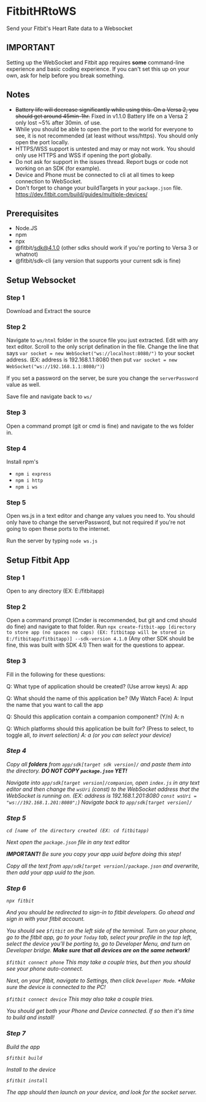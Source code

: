 # FitbitHRtoWS
Send your Fitbit's Heart Rate data to a Websocket

## IMPORTANT
Setting up the WebSocket and Fitbit app requires **some** command-line experience and basic coding experience. If you can't set this up on your own, ask for help before you break something.

## Notes

+ ~~Battery life will decrease significantly while using this. On a Versa 2, you should get around 45min-1hr.~~ Fixed in v1.1.0 Battery life on a Versa 2 only lost ~5% after 30min. of use.
+ While you should be able to open the port to the world for everyone to see, it is not recommended (at least without wss/https). You should only open the port locally.
+ HTTPS/WSS support is untested and may or may not work. You should only use HTTPS and WSS if opening the port globally.
+ Do not ask for support in the issues thread. Report bugs or code not working on an SDK (for example).
+ Device and Phone must be connected to cli at all times to keep connection to WebSocket.
+ Don't forget to change your buildTargets in your `package.json` file. https://dev.fitbit.com/build/guides/multiple-devices/

## Prerequisites

+ Node.JS
+ npm
+ npx
+ @fitbit/sdk@4.1.0 (other sdks should work if you're porting to Versa 3 or whatnot)
+ @fitbit/sdk-cli (any version that supports your current sdk is fine)

## Setup Websocket

### Step 1

Download and Extract the source

### Step 2

Navigate to `ws/html` folder in the source file you just extracted. Edit with any text editor. Scroll to the only script defination in the file. Change the line that says `var socket = new WebSocket("ws://localhost:8080/")` to your socket address. (EX: address is 192.168.1.1:8080 then put `var socket = new WebSocket("ws://192.168.1.1:8080/")`) 

If you set a password on the server, be sure you change the `serverPassword` value as well.

Save file and navigate back to `ws/`

### Step 3

Open a command prompt (git or cmd is fine) and navigate to the ws folder in.

### Step 4

Install npm's

+ `npm i express`
+ `npm i http`
+ `npm i ws`

### Step 5

Open ws.js in a text editor and change any values you need to. You should only have to change the serverPassword, but not required if you're not going to open these ports to the internet.

Run the server by typing `node ws.js`

## Setup Fitbit App

### Step 1

Open to any directory (EX: E:/fitbitapp)

### Step 2

Open a command prompt (Cmder is recommended, but git and cmd should do fine) and navigate to that folder.
Run `npx create-fitbit-app [directory to store app (no spaces no caps) (EX: fitbitapp will be stored in E:/fitbitapp/fitbitapp)] --sdk-version 4.1.0` (Any other SDK should be fine, this was built with SDK 4.1)
Then wait for the questions to appear.

### Step 3

Fill in the following for these questions:

Q: What type of application should be created? (Use arrow keys)
A: app

Q: What should the name of this application be? (My Watch Face)
A: Input the name that you want to call the app

Q: Should this application contain a companion component? (Y/n)
A: n

Q: Which platforms should this application be built for? (Press <space> to select, <a> to toggle all, <i> to invert selection)
A: a (or you can select your device)
  
### Step 4

Copy all **folders** from `app/sdk[target sdk version]/` and paste them into the directory. **DO NOT COPY `package.json` YET!**

Navigate into `app/sdk[target version]/companion`, open `index.js` in any text editor and then change the `wsUri` (const) to the WebSocket address that the WebSocket is running on. (EX: address is 192.168.1.201:8080 `const wsUri = "ws://192.168.1.201:8080";`) Navigate back to `app/sdk[target version]/`

### Step 5

`cd [name of the directory created (EX: cd fitbitapp)`

Next open the `package.json` file in any text editor

**IMPORTANT!**
Be sure you copy your app uuid before doing this step!

Copy all the text from `app/sdk[target version]/package.json` and overwrite, then add your app uuid to the json.

### Step 6

`npx fitbit`

And you should be redirected to sign-in to fitbit developers. Go ahead and sign in with your fitbit account.

You should see `$fitbit` on the left side of the terminal. Turn on your phone, go to the fitbit app, go to your `Today` tab, select your profile in the top left, select the device you'll be porting to, go to Developer Menu, and turn on Developer bridge. **Make sure that all devices are on the same network!**

`$fitbit connect phone` This may take a couple tries, but then you should see your phone auto-connect.

Next, on your fitbit, navigate to Settings, then click `Developer Mode`. **Make sure the device is connected to the PC!*

`$fitbit connect device` This may also take a couple tries.

You should get both your Phone and Device connected. If so then it's time to build and install!

### Step 7

Build the app

`$fitbit build`

Install to the device

`$fitbit install`

The app should then launch on your device, and look for the socket server.
